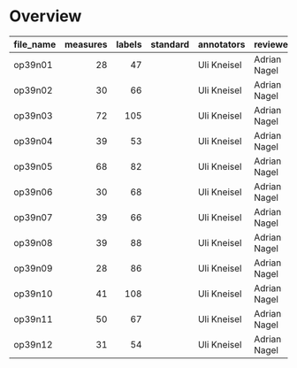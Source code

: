 

# Overview
|file_name|measures|labels|standard|annotators | reviewers  |
|---------|-------:|-----:|--------|-----------|------------|
|op39n01  |      28|    47|        |Uli Kneisel|Adrian Nagel|
|op39n02  |      30|    66|        |Uli Kneisel|Adrian Nagel|
|op39n03  |      72|   105|        |Uli Kneisel|Adrian Nagel|
|op39n04  |      39|    53|        |Uli Kneisel|Adrian Nagel|
|op39n05  |      68|    82|        |Uli Kneisel|Adrian Nagel|
|op39n06  |      30|    68|        |Uli Kneisel|Adrian Nagel|
|op39n07  |      39|    66|        |Uli Kneisel|Adrian Nagel|
|op39n08  |      39|    88|        |Uli Kneisel|Adrian Nagel|
|op39n09  |      28|    86|        |Uli Kneisel|Adrian Nagel|
|op39n10  |      41|   108|        |Uli Kneisel|Adrian Nagel|
|op39n11  |      50|    67|        |Uli Kneisel|Adrian Nagel|
|op39n12  |      31|    54|        |Uli Kneisel|Adrian Nagel|
